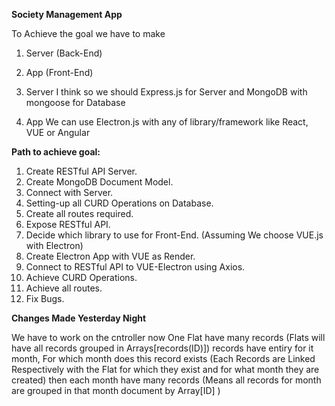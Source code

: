 **Society Management App**

To Achieve the goal we have to make
1. Server (Back-End)
2. App  (Front-End)

1. Server
I think so we should Express.js for Server and MongoDB with mongoose for Database

2. App
We can use Electron.js with any of library/framework like React, VUE or Angular

**Path to achieve goal:**
1. Create RESTful API Server.
2. Create MongoDB Document Model.
3. Connect with Server.
4. Setting-up all CURD Operations on Database.
5. Create all routes required.
6. Expose RESTful API.
7. Decide which library to use for Front-End.
    (Assuming We choose VUE.js with Electron)
8. Create Electron App with VUE as Render.
9. Connect to RESTful API to VUE-Electron using Axios.
10. Achieve CURD Operations.
11. Achieve all routes.
12. Fix Bugs.

**Changes Made Yesterday Night**

We have to work on the cntroller now
One Flat have many records (Flats will have all records grouped in Arrays[records(ID)])
records have entiry for it month, For which month does this record exists (Each Records are Linked Respectively with the Flat for which they exist and for what month they are created)
then each month have many records (Means all records for month are grouped in that month document by Array[ID] )